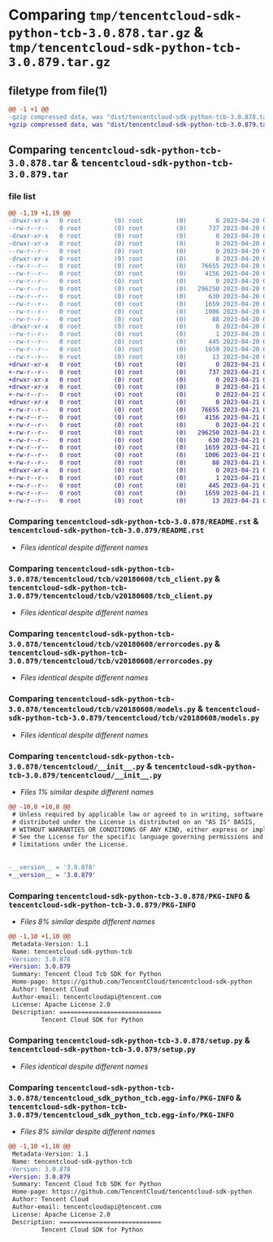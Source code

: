 # Comparing `tmp/tencentcloud-sdk-python-tcb-3.0.878.tar.gz` & `tmp/tencentcloud-sdk-python-tcb-3.0.879.tar.gz`

## filetype from file(1)

```diff
@@ -1 +1 @@
-gzip compressed data, was "dist/tencentcloud-sdk-python-tcb-3.0.878.tar", last modified: Thu Apr 20 00:44:48 2023, max compression
+gzip compressed data, was "dist/tencentcloud-sdk-python-tcb-3.0.879.tar", last modified: Fri Apr 21 01:01:32 2023, max compression
```

## Comparing `tencentcloud-sdk-python-tcb-3.0.878.tar` & `tencentcloud-sdk-python-tcb-3.0.879.tar`

### file list

```diff
@@ -1,19 +1,19 @@
-drwxr-xr-x   0 root         (0) root         (0)        0 2023-04-20 00:44:48.000000 tencentcloud-sdk-python-tcb-3.0.878/
--rw-r--r--   0 root         (0) root         (0)      737 2023-04-20 00:44:48.000000 tencentcloud-sdk-python-tcb-3.0.878/README.rst
-drwxr-xr-x   0 root         (0) root         (0)        0 2023-04-20 00:44:48.000000 tencentcloud-sdk-python-tcb-3.0.878/tencentcloud/
-drwxr-xr-x   0 root         (0) root         (0)        0 2023-04-20 00:44:48.000000 tencentcloud-sdk-python-tcb-3.0.878/tencentcloud/tcb/
--rw-r--r--   0 root         (0) root         (0)        0 2023-04-20 00:44:48.000000 tencentcloud-sdk-python-tcb-3.0.878/tencentcloud/tcb/__init__.py
-drwxr-xr-x   0 root         (0) root         (0)        0 2023-04-20 00:44:48.000000 tencentcloud-sdk-python-tcb-3.0.878/tencentcloud/tcb/v20180608/
--rw-r--r--   0 root         (0) root         (0)    76655 2023-04-20 00:44:48.000000 tencentcloud-sdk-python-tcb-3.0.878/tencentcloud/tcb/v20180608/tcb_client.py
--rw-r--r--   0 root         (0) root         (0)     4156 2023-04-20 00:44:48.000000 tencentcloud-sdk-python-tcb-3.0.878/tencentcloud/tcb/v20180608/errorcodes.py
--rw-r--r--   0 root         (0) root         (0)        0 2023-04-20 00:44:48.000000 tencentcloud-sdk-python-tcb-3.0.878/tencentcloud/tcb/v20180608/__init__.py
--rw-r--r--   0 root         (0) root         (0)   296250 2023-04-20 00:44:48.000000 tencentcloud-sdk-python-tcb-3.0.878/tencentcloud/tcb/v20180608/models.py
--rw-r--r--   0 root         (0) root         (0)      630 2023-04-20 00:44:48.000000 tencentcloud-sdk-python-tcb-3.0.878/tencentcloud/__init__.py
--rw-r--r--   0 root         (0) root         (0)     1659 2023-04-20 00:44:48.000000 tencentcloud-sdk-python-tcb-3.0.878/PKG-INFO
--rw-r--r--   0 root         (0) root         (0)     1006 2023-04-20 00:44:48.000000 tencentcloud-sdk-python-tcb-3.0.878/setup.py
--rw-r--r--   0 root         (0) root         (0)       88 2023-04-20 00:44:48.000000 tencentcloud-sdk-python-tcb-3.0.878/setup.cfg
-drwxr-xr-x   0 root         (0) root         (0)        0 2023-04-20 00:44:48.000000 tencentcloud-sdk-python-tcb-3.0.878/tencentcloud_sdk_python_tcb.egg-info/
--rw-r--r--   0 root         (0) root         (0)        1 2023-04-20 00:44:48.000000 tencentcloud-sdk-python-tcb-3.0.878/tencentcloud_sdk_python_tcb.egg-info/dependency_links.txt
--rw-r--r--   0 root         (0) root         (0)      445 2023-04-20 00:44:48.000000 tencentcloud-sdk-python-tcb-3.0.878/tencentcloud_sdk_python_tcb.egg-info/SOURCES.txt
--rw-r--r--   0 root         (0) root         (0)     1659 2023-04-20 00:44:48.000000 tencentcloud-sdk-python-tcb-3.0.878/tencentcloud_sdk_python_tcb.egg-info/PKG-INFO
--rw-r--r--   0 root         (0) root         (0)       13 2023-04-20 00:44:48.000000 tencentcloud-sdk-python-tcb-3.0.878/tencentcloud_sdk_python_tcb.egg-info/top_level.txt
+drwxr-xr-x   0 root         (0) root         (0)        0 2023-04-21 01:01:32.000000 tencentcloud-sdk-python-tcb-3.0.879/
+-rw-r--r--   0 root         (0) root         (0)      737 2023-04-21 01:01:32.000000 tencentcloud-sdk-python-tcb-3.0.879/README.rst
+drwxr-xr-x   0 root         (0) root         (0)        0 2023-04-21 01:01:32.000000 tencentcloud-sdk-python-tcb-3.0.879/tencentcloud/
+drwxr-xr-x   0 root         (0) root         (0)        0 2023-04-21 01:01:32.000000 tencentcloud-sdk-python-tcb-3.0.879/tencentcloud/tcb/
+-rw-r--r--   0 root         (0) root         (0)        0 2023-04-21 01:01:32.000000 tencentcloud-sdk-python-tcb-3.0.879/tencentcloud/tcb/__init__.py
+drwxr-xr-x   0 root         (0) root         (0)        0 2023-04-21 01:01:32.000000 tencentcloud-sdk-python-tcb-3.0.879/tencentcloud/tcb/v20180608/
+-rw-r--r--   0 root         (0) root         (0)    76655 2023-04-21 01:01:32.000000 tencentcloud-sdk-python-tcb-3.0.879/tencentcloud/tcb/v20180608/tcb_client.py
+-rw-r--r--   0 root         (0) root         (0)     4156 2023-04-21 01:01:32.000000 tencentcloud-sdk-python-tcb-3.0.879/tencentcloud/tcb/v20180608/errorcodes.py
+-rw-r--r--   0 root         (0) root         (0)        0 2023-04-21 01:01:32.000000 tencentcloud-sdk-python-tcb-3.0.879/tencentcloud/tcb/v20180608/__init__.py
+-rw-r--r--   0 root         (0) root         (0)   296250 2023-04-21 01:01:32.000000 tencentcloud-sdk-python-tcb-3.0.879/tencentcloud/tcb/v20180608/models.py
+-rw-r--r--   0 root         (0) root         (0)      630 2023-04-21 01:01:32.000000 tencentcloud-sdk-python-tcb-3.0.879/tencentcloud/__init__.py
+-rw-r--r--   0 root         (0) root         (0)     1659 2023-04-21 01:01:32.000000 tencentcloud-sdk-python-tcb-3.0.879/PKG-INFO
+-rw-r--r--   0 root         (0) root         (0)     1006 2023-04-21 01:01:32.000000 tencentcloud-sdk-python-tcb-3.0.879/setup.py
+-rw-r--r--   0 root         (0) root         (0)       88 2023-04-21 01:01:32.000000 tencentcloud-sdk-python-tcb-3.0.879/setup.cfg
+drwxr-xr-x   0 root         (0) root         (0)        0 2023-04-21 01:01:32.000000 tencentcloud-sdk-python-tcb-3.0.879/tencentcloud_sdk_python_tcb.egg-info/
+-rw-r--r--   0 root         (0) root         (0)        1 2023-04-21 01:01:32.000000 tencentcloud-sdk-python-tcb-3.0.879/tencentcloud_sdk_python_tcb.egg-info/dependency_links.txt
+-rw-r--r--   0 root         (0) root         (0)      445 2023-04-21 01:01:32.000000 tencentcloud-sdk-python-tcb-3.0.879/tencentcloud_sdk_python_tcb.egg-info/SOURCES.txt
+-rw-r--r--   0 root         (0) root         (0)     1659 2023-04-21 01:01:32.000000 tencentcloud-sdk-python-tcb-3.0.879/tencentcloud_sdk_python_tcb.egg-info/PKG-INFO
+-rw-r--r--   0 root         (0) root         (0)       13 2023-04-21 01:01:32.000000 tencentcloud-sdk-python-tcb-3.0.879/tencentcloud_sdk_python_tcb.egg-info/top_level.txt
```

### Comparing `tencentcloud-sdk-python-tcb-3.0.878/README.rst` & `tencentcloud-sdk-python-tcb-3.0.879/README.rst`

 * *Files identical despite different names*

### Comparing `tencentcloud-sdk-python-tcb-3.0.878/tencentcloud/tcb/v20180608/tcb_client.py` & `tencentcloud-sdk-python-tcb-3.0.879/tencentcloud/tcb/v20180608/tcb_client.py`

 * *Files identical despite different names*

### Comparing `tencentcloud-sdk-python-tcb-3.0.878/tencentcloud/tcb/v20180608/errorcodes.py` & `tencentcloud-sdk-python-tcb-3.0.879/tencentcloud/tcb/v20180608/errorcodes.py`

 * *Files identical despite different names*

### Comparing `tencentcloud-sdk-python-tcb-3.0.878/tencentcloud/tcb/v20180608/models.py` & `tencentcloud-sdk-python-tcb-3.0.879/tencentcloud/tcb/v20180608/models.py`

 * *Files identical despite different names*

### Comparing `tencentcloud-sdk-python-tcb-3.0.878/tencentcloud/__init__.py` & `tencentcloud-sdk-python-tcb-3.0.879/tencentcloud/__init__.py`

 * *Files 1% similar despite different names*

```diff
@@ -10,8 +10,8 @@
 # Unless required by applicable law or agreed to in writing, software
 # distributed under the License is distributed on an "AS IS" BASIS,
 # WITHOUT WARRANTIES OR CONDITIONS OF ANY KIND, either express or implied.
 # See the License for the specific language governing permissions and
 # limitations under the License.
 
 
-__version__ = '3.0.878'
+__version__ = '3.0.879'
```

### Comparing `tencentcloud-sdk-python-tcb-3.0.878/PKG-INFO` & `tencentcloud-sdk-python-tcb-3.0.879/PKG-INFO`

 * *Files 8% similar despite different names*

```diff
@@ -1,10 +1,10 @@
 Metadata-Version: 1.1
 Name: tencentcloud-sdk-python-tcb
-Version: 3.0.878
+Version: 3.0.879
 Summary: Tencent Cloud Tcb SDK for Python
 Home-page: https://github.com/TencentCloud/tencentcloud-sdk-python
 Author: Tencent Cloud
 Author-email: tencentcloudapi@tencent.com
 License: Apache License 2.0
 Description: ============================
         Tencent Cloud SDK for Python
```

### Comparing `tencentcloud-sdk-python-tcb-3.0.878/setup.py` & `tencentcloud-sdk-python-tcb-3.0.879/setup.py`

 * *Files identical despite different names*

### Comparing `tencentcloud-sdk-python-tcb-3.0.878/tencentcloud_sdk_python_tcb.egg-info/PKG-INFO` & `tencentcloud-sdk-python-tcb-3.0.879/tencentcloud_sdk_python_tcb.egg-info/PKG-INFO`

 * *Files 8% similar despite different names*

```diff
@@ -1,10 +1,10 @@
 Metadata-Version: 1.1
 Name: tencentcloud-sdk-python-tcb
-Version: 3.0.878
+Version: 3.0.879
 Summary: Tencent Cloud Tcb SDK for Python
 Home-page: https://github.com/TencentCloud/tencentcloud-sdk-python
 Author: Tencent Cloud
 Author-email: tencentcloudapi@tencent.com
 License: Apache License 2.0
 Description: ============================
         Tencent Cloud SDK for Python
```


